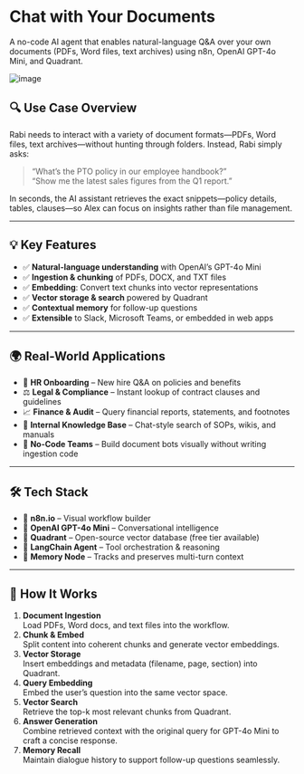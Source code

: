 # Chat with Your Documents

A no-code AI agent that enables natural-language Q&A over your own documents (PDFs, Word files, text archives) using n8n, OpenAI GPT-4o Mini, and Quadrant.

![image](https://github.com/user-attachments/assets/5822f1ee-5933-4103-9ea5-07e0b919b7f2)

## 🔍 Use Case Overview

Rabi needs to interact with a variety of document formats—PDFs, Word files, text archives—without hunting through folders. Instead, Rabi simply asks:

> “What’s the PTO policy in our employee handbook?”  
> “Show me the latest sales figures from the Q1 report.”

In seconds, the AI assistant retrieves the exact snippets—policy details, tables, clauses—so Alex can focus on insights rather than file management.

---

## 💡 Key Features

- ✅ **Natural-language understanding** with OpenAI’s GPT-4o Mini  
- ✅ **Ingestion & chunking** of PDFs, DOCX, and TXT files  
- ✅ **Embedding**: Convert text chunks into vector representations  
- ✅ **Vector storage & search** powered by Quadrant  
- ✅ **Contextual memory** for follow-up questions  
- ✅ **Extensible** to Slack, Microsoft Teams, or embedded in web apps  

---

## 🌍 Real-World Applications

- 📑 **HR Onboarding** – New hire Q&A on policies and benefits  
- ⚖️ **Legal & Compliance** – Instant lookup of contract clauses and guidelines  
- 📈 **Finance & Audit** – Query financial reports, statements, and footnotes  
- 💼 **Internal Knowledge Base** – Chat-style search of SOPs, wikis, and manuals  
- 🧰 **No-Code Teams** – Build document bots visually without writing ingestion code  

---

## 🛠️ Tech Stack

- 🔹 **n8n.io** – Visual workflow builder  
- 🔹 **OpenAI GPT-4o Mini** – Conversational intelligence  
- 🔹 **Quadrant** – Open-source vector database (free tier available)  
- 🔹 **LangChain Agent** – Tool orchestration & reasoning  
- 🔹 **Memory Node** – Tracks and preserves multi-turn context  

---

## 🔧 How It Works

1. **Document Ingestion**  
   Load PDFs, Word docs, and text files into the workflow.  
2. **Chunk & Embed**  
   Split content into coherent chunks and generate vector embeddings.  
3. **Vector Storage**  
   Insert embeddings and metadata (filename, page, section) into Quadrant.  
4. **Query Embedding**  
   Embed the user’s question into the same vector space.  
5. **Vector Search**  
   Retrieve the top-k most relevant chunks from Quadrant.  
6. **Answer Generation**  
   Combine retrieved context with the original query for GPT-4o Mini to craft a concise response.  
7. **Memory Recall**  
   Maintain dialogue history to support follow-up questions seamlessly.  
